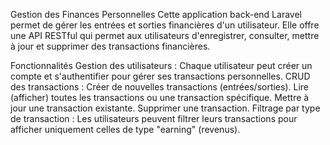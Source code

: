 Gestion des Finances Personnelles
Cette application back-end Laravel permet de gérer les entrées et sorties financières d'un utilisateur. Elle offre une API RESTful qui permet aux utilisateurs d'enregistrer, consulter, mettre à jour et supprimer des transactions financières.

Fonctionnalités
Gestion des utilisateurs : Chaque utilisateur peut créer un compte et s'authentifier pour gérer ses transactions personnelles.
CRUD des transactions :
Créer de nouvelles transactions (entrées/sorties).
Lire (afficher) toutes les transactions ou une transaction spécifique.
Mettre à jour une transaction existante.
Supprimer une transaction.
Filtrage par type de transaction : Les utilisateurs peuvent filtrer leurs transactions pour afficher uniquement celles de type "earning" (revenus).